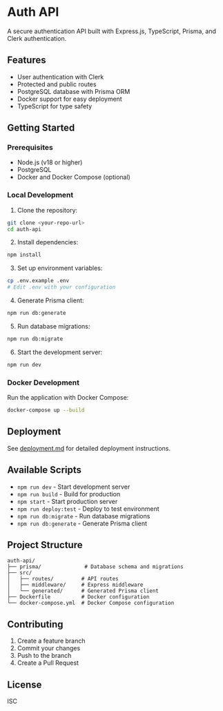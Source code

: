 # Auth API

A secure authentication API built with Express.js, TypeScript, Prisma, and Clerk authentication.

## Features

- User authentication with Clerk
- Protected and public routes
- PostgreSQL database with Prisma ORM
- Docker support for easy deployment
- TypeScript for type safety

## Getting Started

### Prerequisites

- Node.js (v18 or higher)
- PostgreSQL
- Docker and Docker Compose (optional)

### Local Development

1. Clone the repository:
```bash
git clone <your-repo-url>
cd auth-api
```

2. Install dependencies:
```bash
npm install
```

3. Set up environment variables:
```bash
cp .env.example .env
# Edit .env with your configuration
```

4. Generate Prisma client:
```bash
npm run db:generate
```

5. Run database migrations:
```bash
npm run db:migrate
```

6. Start the development server:
```bash
npm run dev
```

### Docker Development

Run the application with Docker Compose:
```bash
docker-compose up --build
```

## Deployment

See [deployment.md](deployment.md) for detailed deployment instructions.

## Available Scripts

- `npm run dev` - Start development server
- `npm run build` - Build for production
- `npm start` - Start production server
- `npm run deploy:test` - Deploy to test environment
- `npm run db:migrate` - Run database migrations
- `npm run db:generate` - Generate Prisma client

## Project Structure

```
auth-api/
├── prisma/              # Database schema and migrations
├── src/
│   ├── routes/         # API routes
│   ├── middleware/     # Express middleware
│   └── generated/      # Generated Prisma client
├── Dockerfile          # Docker configuration
└── docker-compose.yml  # Docker Compose configuration
```

## Contributing

1. Create a feature branch
2. Commit your changes
3. Push to the branch
4. Create a Pull Request

## License

ISC